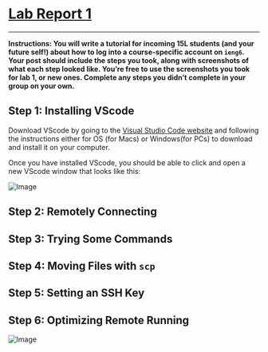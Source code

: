 # [Lab Report 1](https://kl2024.github.io/cse15l-lab-reports/lab-report-1-week-2.html)
---
**Instructions: 
You will write a tutorial for incoming 15L students (and your future self!) about how to log into a course-specific account on `ieng6`. Your post should include the steps you took, along with screenshots of what each step looked like. You’re free to use the screenshots you took for lab 1, or new ones. Complete any steps you didn’t complete in your group on your own.**

## Step 1: Installing VScode
Download VScode by going to the [Visual Studio Code website](https://code.visualstudio.com/) and following the instructions either for OS (for Macs) or Windows(for PCs) to download and install it on your computer.

Once you have installed VScode, you should be able to click and open a new VScode window that looks like this:

![Image](https://user-images.githubusercontent.com/103288212/162543554-4f7cb23d-15a8-428d-95dd-bf9abcea94dd.png)

## Step 2: Remotely Connecting

## Step 3: Trying Some Commands

## Step 4: Moving Files with `scp`

## Step 5: Setting an SSH Key

## Step 6: Optimizing Remote Running

![Image](https://user-images.githubusercontent.com/103288212/162539700-61159244-3494-4ec7-b267-011f8adaa2d5.png)
